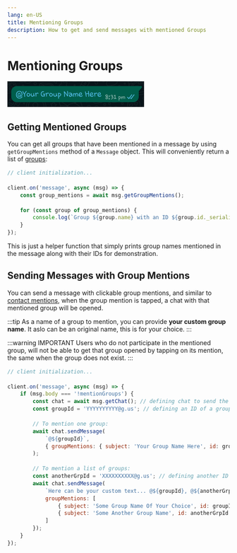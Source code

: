 ```yaml
---
lang: en-US
title: Mentioning Groups
description: How to get and send messages with mentioned Groups
---
```


# Mentioning Groups
![Example of message with a mentioned group](./images/group-mentions.png)

## Getting Mentioned Groups

You can get all groups that have been mentioned in a message by using `getGroupMentions` method of a `Message` object. This will conveniently return a list of [groups](https://docs.wwebjs.dev/GroupChat.html):

```javascript
// client initialization...

client.on('message', async (msg) => {
    const group_mentions = await msg.getGroupMentions();
    
    for (const group of group_mentions) {
        console.log(`Group ${group.name} with an ID ${group.id._serialized} was mentioned`);
    }
});
```

This is just a helper function that simply prints group names mentioned in the message along with their IDs for demonstration.

## Sending Messages with Group Mentions

You can send a message with clickable group mentions, and similar to [contact mentions](/mentioning-contacts/), when the group mention is tapped, a chat with that mentioned group will be opened.

:::tip
As a name of a group to mention, you can provide **your custom group name**. It aslo can be an original name, this is for your choice.
:::

:::warning IMPORTANT
Users who do not participate in the mentioned group, will not be able to get that group opened by tapping on its mention, the same when the group does not exist.
:::

```javascript
// client initialization...

client.on('message', async (msg) => {    
    if (msg.body === '!mentionGroups') {
        const chat = await msg.getChat(); // defining chat to send the group mention to
        const groupId = 'YYYYYYYYYY@g.us'; // defining an ID of a group to mention

        // To mention one group:
        await chat.sendMessage(
            `@${groupId}`,
            { groupMentions: { subject: 'Your Group Name Here', id: groupId } }
        );

        // To mention a list of groups:
        const anotherGrpId = 'XXXXXXXXXX@g.us'; // defining another ID of a group to mention
        await chat.sendMessage(
            `Here can be your custom text... @${groupId}, @${anotherGrpId}`, {
            groupMentions: [
                { subject: 'Some Group Name Of Your Choice', id: groupId },
                { subject: 'Some Another Group Name', id: anotherGrpId }
            ]
        });
    }
});
```